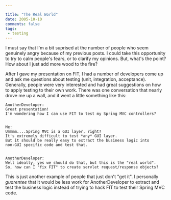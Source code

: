 ```yaml
---

title: "The Real World"
date: 2005-10-10
comments: false
tags:
 - testing
---
```


I must say that I'm a bit suprised at the number of people who seem genuinely angry because of my previous posts. I could take this opportunity to try to calm people's fears, or to clarify my opinions. But, what's the point? How about I just add more wood to the fire?



After I gave my presentation on FIT, I had a number of developers come up and ask me questions about testing (unit, integration, acceptance). Generally, people were very interested and had great suggestions on how to apply testing to their own work. There was one conversation that nearly drove me up a wall, and it went a little something like this:



```
AnotherDeveloper:
Great presentation!
I'm wondering how I can use FIT to test my Spring MVC controllers?


Me:
Ummmm....Spring MVC is a GUI layer, right?
It's extremely difficult to test *any* GUI layer.
But it should be really easy to extract the business logic into
non-GUI specific code and test that.


AnotherDeveloper:
Well ideally, yes we should do that, but this is the "real world".
So, how can I "fix FIT" to create servlet request/response objects?
```

This is just another example of people that just don't "get it". I personally *guarentee* that it would be less work for AnotherDeveloper to extract and test the business logic instead of trying to hack FIT to test their Spring MVC code.

